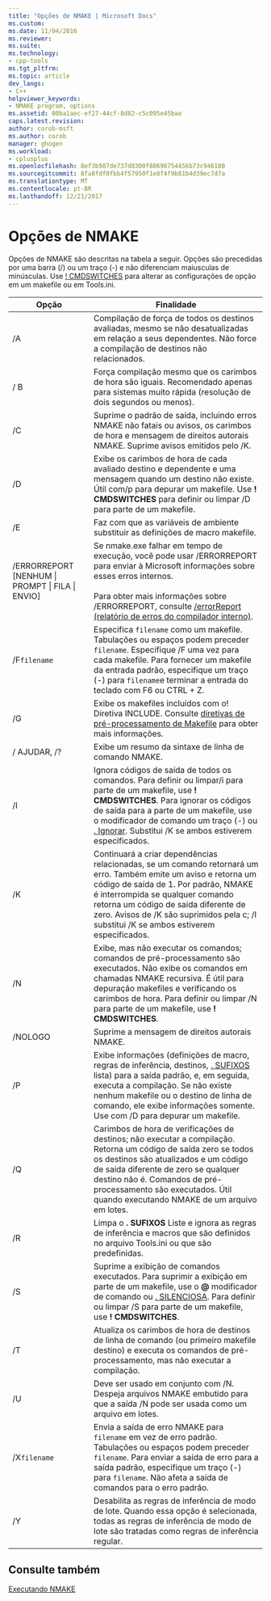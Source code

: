 ```yaml
---
title: "Opções de NMAKE | Microsoft Docs"
ms.custom: 
ms.date: 11/04/2016
ms.reviewer: 
ms.suite: 
ms.technology:
- cpp-tools
ms.tgt_pltfrm: 
ms.topic: article
dev_langs:
- C++
helpviewer_keywords:
- NMAKE program, options
ms.assetid: 00ba1aec-ef27-44cf-8d82-c5c095e45bae
caps.latest.revision: 
author: corob-msft
ms.author: corob
manager: ghogen
ms.workload:
- cplusplus
ms.openlocfilehash: 8ef3b987de737d8300f88690754456b73c946180
ms.sourcegitcommit: 8fa8fdf0fbb4f57950f1e8f4f9b81b4d39ec7d7a
ms.translationtype: MT
ms.contentlocale: pt-BR
ms.lasthandoff: 12/21/2017
---
```

# <a name="nmake-options"></a>Opções de NMAKE
Opções de NMAKE são descritas na tabela a seguir. Opções são precedidas por uma barra (/) ou um traço (-) e não diferenciam maiusculas de minúsculas. Use [! CMDSWITCHES](../build/makefile-preprocessing-directives.md) para alterar as configurações de opção em um makefile ou em Tools.ini.  
  
|Opção|Finalidade|  
|------------|-------------|  
|/A|Compilação de força de todos os destinos avaliadas, mesmo se não desatualizadas em relação a seus dependentes. Não force a compilação de destinos não relacionados.|  
|/ B|Força compilação mesmo que os carimbos de hora são iguais. Recomendado apenas para sistemas muito rápida (resolução de dois segundos ou menos).|  
|/C|Suprime o padrão de saída, incluindo erros NMAKE não fatais ou avisos, os carimbos de hora e mensagem de direitos autorais NMAKE. Suprime avisos emitidos pelo /K.|  
|/D|Exibe os carimbos de hora de cada avaliado destino e dependente e uma mensagem quando um destino não existe. Útil com/p para depurar um makefile. Use **! CMDSWITCHES** para definir ou limpar /D para parte de um makefile.|  
|/E|Faz com que as variáveis de ambiente substituir as definições de macro makefile.|  
|/ERRORREPORT [NENHUM &#124; PROMPT &#124; FILA &#124; ENVIO]|Se nmake.exe falhar em tempo de execução, você pode usar /ERRORREPORT para enviar à Microsoft informações sobre esses erros internos.<br /><br /> Para obter mais informações sobre /ERRORREPORT, consulte [/errorReport (relatório de erros do compilador interno)](../build/reference/errorreport-report-internal-compiler-errors.md).|  
|/F`filename`|Especifica `filename` como um makefile. Tabulações ou espaços podem preceder `filename`. Especifique /F uma vez para cada makefile. Para fornecer um makefile da entrada padrão, especifique um traço (-) para `filename`e terminar a entrada do teclado com F6 ou CTRL + Z.|  
|/G|Exibe os makefiles incluídos com o! Diretiva INCLUDE.  Consulte [diretivas de pré-processamento de Makefile](../build/makefile-preprocessing-directives.md) para obter mais informações.|  
|/ AJUDAR, /?|Exibe um resumo da sintaxe de linha de comando NMAKE.|  
|/I|Ignora códigos de saída de todos os comandos. Para definir ou limpar/i para parte de um makefile, use **! CMDSWITCHES**. Para ignorar os códigos de saída para a parte de um makefile, use o modificador de comando um traço (-) ou [. Ignorar](../build/dot-directives.md). Substitui /K se ambos estiverem especificados.|  
|/K|Continuará a criar dependências relacionadas, se um comando retornará um erro. Também emite um aviso e retorna um código de saída de 1. Por padrão, NMAKE é interrompida se qualquer comando retorna um código de saída diferente de zero. Avisos de /K são suprimidos pela c; /I substitui /K se ambos estiverem especificados.|  
|/N|Exibe, mas não executar os comandos; comandos de pré-processamento são executados. Não exibe os comandos em chamadas NMAKE recursiva. É útil para depuração makefiles e verificando os carimbos de hora. Para definir ou limpar /N para parte de um makefile, use **! CMDSWITCHES**.|  
|/NOLOGO|Suprime a mensagem de direitos autorais NMAKE.|  
|/P|Exibe informações (definições de macro, regras de inferência, destinos, [. SUFIXOS](../build/dot-directives.md) lista) para a saída padrão, e, em seguida, executa a compilação. Se não existe nenhum makefile ou o destino de linha de comando, ele exibe informações somente. Use com /D para depurar um makefile.|  
|/Q|Carimbos de hora de verificações de destinos; não executar a compilação. Retorna um código de saída zero se todos os destinos são atualizados e um código de saída diferente de zero se qualquer destino não é. Comandos de pré-processamento são executados. Útil quando executando NMAKE de um arquivo em lotes.|  
|/R|Limpa o **. SUFIXOS** Liste e ignora as regras de inferência e macros que são definidos no arquivo Tools.ini ou que são predefinidas.|  
|/S|Suprime a exibição de comandos executados. Para suprimir a exibição em parte de um makefile, use o  **@**  modificador de comando ou [. SILENCIOSA](../build/dot-directives.md). Para definir ou limpar /S para parte de um makefile, use **! CMDSWITCHES**.|  
|/T|Atualiza os carimbos de hora de destinos de linha de comando (ou primeiro makefile destino) e executa os comandos de pré-processamento, mas não executar a compilação.|  
|/U|Deve ser usado em conjunto com /N. Despeja arquivos NMAKE embutido para que a saída /N pode ser usada como um arquivo em lotes.|  
|/X`filename`|Envia a saída de erro NMAKE para `filename` em vez de erro padrão. Tabulações ou espaços podem preceder `filename`. Para enviar a saída de erro para a saída padrão, especifique um traço (-) para `filename`. Não afeta a saída de comandos para o erro padrão.|  
|/Y|Desabilita as regras de inferência de modo de lote. Quando essa opção é selecionada, todas as regras de inferência de modo de lote são tratadas como regras de inferência regular.|  
  
## <a name="see-also"></a>Consulte também  
 [Executando NMAKE](../build/running-nmake.md)